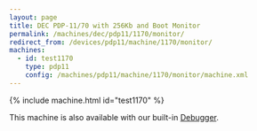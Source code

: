 ```yaml
---
layout: page
title: DEC PDP-11/70 with 256Kb and Boot Monitor
permalink: /machines/dec/pdp11/1170/monitor/
redirect_from: /devices/pdp11/machine/1170/monitor/
machines:
  - id: test1170
    type: pdp11
    config: /machines/pdp11/machine/1170/monitor/machine.xml
---
```


{% include machine.html id="test1170" %}

This machine is also available with our built-in [Debugger](debugger/).
